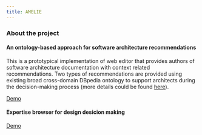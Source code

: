 ```yaml
---
title: AMELIE
---
```


### About the project

#### An ontology-based approach for software architecture recommendations

This is a prototypical implementation of web editor that provides authors of software architecture documentation with 
context related recommendations. Two types of recommendations are provided using existing broad cross-domain 
DBpedia ontology to support architects during the decision-making process (more details could be found [here](https://wwwmatthes.in.tum.de/pages/9cr85n66nn6c/An-ontology-based-approach-for-software-architecture-recommendations)).   

[Demo](/editor)

#### Expertise browser for design desicion making

[Demo](/recommender)


